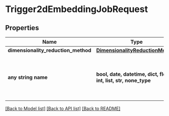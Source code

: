 # Trigger2dEmbeddingJobRequest


## Properties
Name | Type | Description | Notes
------------ | ------------- | ------------- | -------------
**dimensionality_reduction_method** | [**DimensionalityReductionMethod**](DimensionalityReductionMethod.md) |  | 
**any string name** | **bool, date, datetime, dict, float, int, list, str, none_type** | any string name can be used but the value must be the correct type | [optional]

[[Back to Model list]](../README.md#documentation-for-models) [[Back to API list]](../README.md#documentation-for-api-endpoints) [[Back to README]](../README.md)


